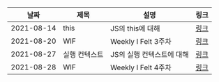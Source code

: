 | 날짜 | 제목  | 설명              | 링크     |
| ---- | ----- | ----------------- | -------- |
| 2021-08-14 | this | JS의 this에 대해 | [링크](https://42kim.github.io/TIL/js_this/) |
| 2021-08-20 | WIF | Weekly I Felt 3주차 | [링크](https://42kim.github.io/etc/W3/) |
| 2021-08-27 | 실행 컨텍스트 | JS의 실행 컨텍스트에 대해 | [링크](https://42kim.github.io/TIL/js_executioncontext/) |
| 2021-08-28 | WIF | Weekly I Felt 4주차 | [링크](https://42kim.github.io/etc/W4/) |